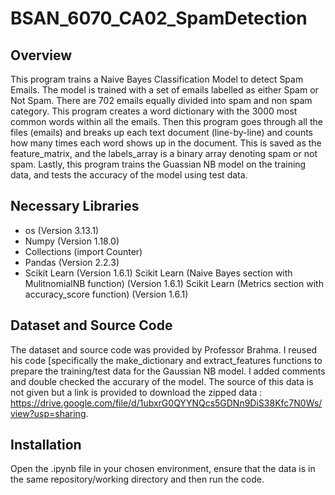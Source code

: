 # BSAN_6070_CA02_SpamDetection

## Overview
This program trains a Naive Bayes Classification Model to detect Spam Emails. The model is trained with a set of emails labelled as either Spam or Not Spam. There are 702 emails equally divided into spam and non spam category. This program creates a word dictionary with the 3000 most common words within all the emails. Then this program goes through all the files (emails) and breaks up each text document (line-by-line) and counts how many times each word shows up in the document. This is saved as the feature_matrix, and the labels_array is a binary array denoting spam or not spam. Lastly, this program trains the Guassian NB model on the training data, and tests the accuracy of the model using test data. 

## Necessary Libraries
* os (Version 3.13.1)
* Numpy (Version 1.18.0)
* Collections (import Counter)
* Pandas (Version 2.2.3)
* Scikit Learn (Version 1.6.1)
Scikit Learn (Naive Bayes section with MulitnomialNB function) (Version 1.6.1)
Scikit Learn (Metrics section with accuracy_score function) (Version 1.6.1)

## Dataset and Source Code
The dataset and source code was provided by Professor Brahma. I reused his code [specifically the make_dictionary and extract_features functions to prepare the training/test data for the Gaussian NB model. I added comments and double checked the accurary of the model. The source of this data is not given but a link is provided to download the zipped data : https://drive.google.com/file/d/1ubxrG0QYYNQcs5GDNn9DiS38Kfc7N0Ws/view?usp=sharing. 

## Installation
Open the .ipynb file in your chosen environment, ensure that the data is in the same repository/working directory and then run the code.
